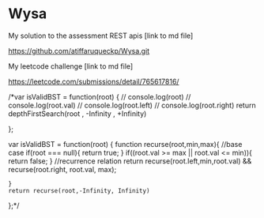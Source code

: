 # Wysa
My solution to the assessment REST apis [link to md file]

https://github.com/atiffaruqueckp/Wysa.git


My leetcode challenge [link to md file]

https://leetcode.com/submissions/detail/765617816/

/*var isValidBST = function(root) {
    // console.log(root)
    // console.log(root.val)
    // console.log(root.left)
    // console.log(root.right)
    return depthFirstSearch(root , -Infinity , +Infinity)
    
};

var isValidBST = function(root) {
    function recurse(root,min,max){
        //base case
        if(root === null){
            return true;
        }
        if((root.val >= max || root.val <= min)){
            return false;
        }
        //recurrence relation
        return recurse(root.left,min,root.val) && recurse(root.right, root.val, max);
        
    }
    return recurse(root,-Infinity, Infinity)
};*/